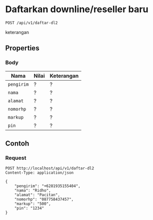 # Daftarkan downline/reseller baru
```http
POST /api/v1/daftar-dl2
```
keterangan
## Properties
### Body
Nama  | Nilai | Keterangan
--- | --- | ---
<code>pengirim</code> | ? | ?
<code>nama</code> | ? | ?
<code>alamat</code> | ? | ?
<code>nomorhp</code> | ? | ?
<code>markup</code> | ? | ?
<code>pin</code> | ? | ?

## Contoh

### Request
```http
POST http://localhost/api/v1/daftar-dl2
Content-Type: application/json

{
    "pengirim": "+6281935155404",
    "nama": "Ridho",
    "alamat": "Pacitan",
    "nomorhp": "087758437457",
    "markup": "500",
    "pin": "1234"
}
```
